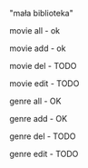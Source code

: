 "mała biblioteka"

movie all - ok

movie add - ok

movie del - TODO

movie edit - TODO


genre all - OK

genre add - OK

genre del - TODO

genre edit - TODO
